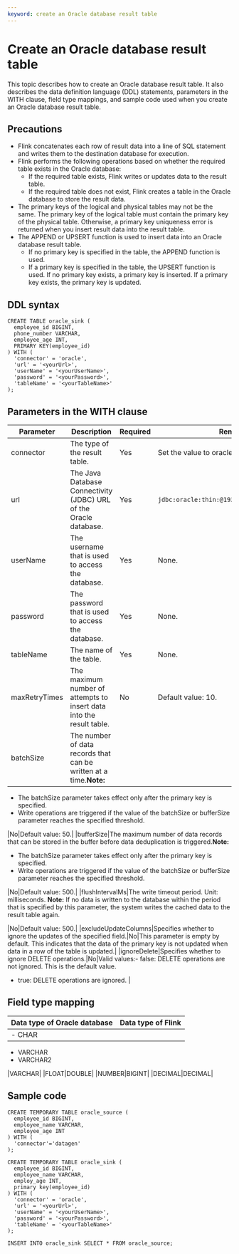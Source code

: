 ```yaml
---
keyword: create an Oracle database result table
---
```


# Create an Oracle database result table

This topic describes how to create an Oracle database result table. It also describes the data definition language \(DDL\) statements, parameters in the WITH clause, field type mappings, and sample code used when you create an Oracle database result table.

## Precautions

-   Flink concatenates each row of result data into a line of SQL statement and writes them to the destination database for execution.
-   Flink performs the following operations based on whether the required table exists in the Oracle database:
    -   If the required table exists, Flink writes or updates data to the result table.
    -   If the required table does not exist, Flink creates a table in the Oracle database to store the result data.
-   The primary keys of the logical and physical tables may not be the same. The primary key of the logical table must contain the primary key of the physical table. Otherwise, a primary key uniqueness error is returned when you insert result data into the result table.
-   The APPEND or UPSERT function is used to insert data into an Oracle database result table.
    -   If no primary key is specified in the table, the APPEND function is used.
    -   If a primary key is specified in the table, the UPSERT function is used. If no primary key exists, a primary key is inserted. If a primary key exists, the primary key is updated.

## DDL syntax

```
CREATE TABLE oracle_sink (
  employee_id BIGINT,
  phone_number VARCHAR,
  employee_age INT,
  PRIMARY KEY(employee_id)
) WITH (
  'connector' = 'oracle',
  'url' = '<yourUrl>',
  'userName' = '<yourUserName>',
  'password' = '<yourPassword>',
  'tableName' = '<yourTableName>'
);
```

## Parameters in the WITH clause

|Parameter|Description|Required|Remarks|
|---------|-----------|--------|-------|
|connector|The type of the result table.|Yes|Set the value to oracle.|
|url|The Java Database Connectivity \(JDBC\) URL of the Oracle database.|Yes|`jdbc:oracle:thin:@192.168.171.62:1521:sit0`|
|userName|The username that is used to access the database.|Yes|None.|
|password|The password that is used to access the database.|Yes|None.|
|tableName|The name of the table.|Yes|None.|
|maxRetryTimes|The maximum number of attempts to insert data into the result table.|No|Default value: 10.|
|batchSize|The number of data records that can be written at a time.**Note:**

-   The batchSize parameter takes effect only after the primary key is specified.
-   Write operations are triggered if the value of the batchSize or bufferSize parameter reaches the specified threshold.

|No|Default value: 50.|
|bufferSize|The maximum number of data records that can be stored in the buffer before data deduplication is triggered.**Note:**

-   The batchSize parameter takes effect only after the primary key is specified.
-   Write operations are triggered if the value of the batchSize or bufferSize parameter reaches the specified threshold.

|No|Default value: 500.|
|flushIntervalMs|The write timeout period. Unit: milliseconds. **Note:** If no data is written to the database within the period that is specified by this parameter, the system writes the cached data to the result table again.

|No|Default value: 500.|
|excludeUpdateColumns|Specifies whether to ignore the updates of the specified field.|No|This parameter is empty by default. This indicates that the data of the primary key is not updated when data in a row of the table is updated.|
|ignoreDelete|Specifies whether to ignore DELETE operations.|No|Valid values:-   false: DELETE operations are not ignored. This is the default value.
-   true: DELETE operations are ignored. |

## Field type mapping

|Data type of Oracle database|Data type of Flink|
|----------------------------|------------------|
|-   CHAR
-   VARCHAR
-   VARCHAR2

|VARCHAR|
|FLOAT|DOUBLE|
|NUMBER|BIGINT|
|DECIMAL|DECIMAL|

## Sample code

```
CREATE TEMPORARY TABLE oracle_source (
  employee_id BIGINT,
  employee_name VARCHAR,
  employee_age INT
) WITH (
  'connector'='datagen'
);

CREATE TEMPORARY TABLE oracle_sink (
  employee_id BIGINT,
  employee_name VARCHAR,
  employ_age INT,
  primary key(employee_id)
) WITH (
  'connector' = 'oracle',
  'url' = '<yourUrl>',
  'userName' = '<yourUserName>',
  'password' = '<yourPassword>',
  'tableName' = '<yourTableName>'
);

INSERT INTO oracle_sink SELECT * FROM oracle_source;
```

